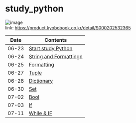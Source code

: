 # study_python

![image](https://github.com/jaee55555/study_python/assets/102634972/dbf07810-effc-42fe-ae17-bbb1141b8a3d)    
link: https://product.kyobobook.co.kr/detail/S000202532365    

|Date|Contents|
|---|---|
|06-23|[Start study Python](https://github.com/jaee55555/study_python/blob/main/1_20230623.ipynb)|
|06-24|[String and Formattingn](https://github.com/jaee55555/study_python/blob/main/2_20230624.ipynb)|
|06-25|[Formatting](https://github.com/jaee55555/study_python/blob/main/3_20230625.ipynb)|
|06-27|[Tuple](https://github.com/jaee55555/study_python/blob/main/4_20230627.ipynb)|
|06-28|[Dictionary](https://github.com/jaee55555/study_python/blob/main/5_20230628.ipynb)|
|06-30|[Set](https://github.com/jaee55555/study_python/blob/main/6_20230630.ipynb)|
|07-02|[Bool](https://github.com/jaee55555/study_python/blob/main/7_20230702.ipynb)|
|07-03|[If](https://github.com/jaee55555/study_python/blob/main/8_20230703.ipynb)|
|07-11|[While & IF](https://github.com/jaee55555/study_python/blob/main/9_20230709.ipynb)|
